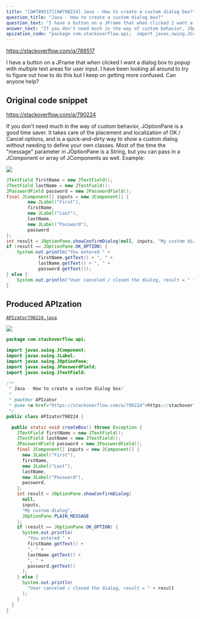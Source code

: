 ```yaml
---
title: "[Q#789517][A#790224] Java - How to create a custom dialog box?"
question_title: "Java - How to create a custom dialog box?"
question_text: "I have a button on a JFrame that when clicked I want a dialog box to popup with multiple text areas for user input.  I have been looking all around to try to figure out how to do this but I keep on getting more confused. Can anyone help?"
answer_text: "If you don't need much in the way of custom behavior, JOptionPane is a good time saver.  It takes care of the placement and localization of OK / Cancel options, and is a quick-and-dirty way to show a custom dialog without needing to define your own classes.  Most of the time the \"message\" parameter in JOptionPane is a String, but you can pass in a JComponent or array of JComponents as well. Example:"
apization_code: "package com.stackoverflow.api;  import javax.swing.JComponent; import javax.swing.JLabel; import javax.swing.JOptionPane; import javax.swing.JPasswordField; import javax.swing.JTextField;  /**  * Java - How to create a custom dialog box?  *  * @author APIzator  * @see <a href=\"https://stackoverflow.com/a/790224\">https://stackoverflow.com/a/790224</a>  */ public class APIzator790224 {    public static void createBox() throws Exception {     JTextField firstName = new JTextField();     JTextField lastName = new JTextField();     JPasswordField password = new JPasswordField();     final JComponent[] inputs = new JComponent[] {       new JLabel(\"First\"),       firstName,       new JLabel(\"Last\"),       lastName,       new JLabel(\"Password\"),       password,     };     int result = JOptionPane.showConfirmDialog(       null,       inputs,       \"My custom dialog\",       JOptionPane.PLAIN_MESSAGE     );     if (result == JOptionPane.OK_OPTION) {       System.out.println(         \"You entered \" +         firstName.getText() +         \", \" +         lastName.getText() +         \", \" +         password.getText()       );     } else {       System.out.println(         \"User canceled / closed the dialog, result = \" + result       );     }   } }"
---
```


https://stackoverflow.com/q/789517

I have a button on a JFrame that when clicked I want a dialog box to popup with multiple text areas for user input.  I have been looking all around to try to figure out how to do this but I keep on getting more confused. Can anyone help?



## Original code snippet

https://stackoverflow.com/a/790224

If you don&#x27;t need much in the way of custom behavior, JOptionPane is a good time saver.  It takes care of the placement and localization of OK / Cancel options, and is a quick-and-dirty way to show a custom dialog without needing to define your own classes.  Most of the time the &quot;message&quot; parameter in JOptionPane is a String, but you can pass in a JComponent or array of JComponents as well.
Example:

<div class="code-logo"><img src="/stackoverflow.png" /></div>

```java
JTextField firstName = new JTextField();
JTextField lastName = new JTextField();
JPasswordField password = new JPasswordField();
final JComponent[] inputs = new JComponent[] {
        new JLabel("First"),
        firstName,
        new JLabel("Last"),
        lastName,
        new JLabel("Password"),
        password
};
int result = JOptionPane.showConfirmDialog(null, inputs, "My custom dialog", JOptionPane.PLAIN_MESSAGE);
if (result == JOptionPane.OK_OPTION) {
    System.out.println("You entered " +
            firstName.getText() + ", " +
            lastName.getText() + ", " +
            password.getText());
} else {
    System.out.println("User canceled / closed the dialog, result = " + result);
}
```

## Produced APIzation

[`APIzator790224.java`](https://github.com/pasqualesalza/apization/raw/main/data/search/APIzator790224.java)

<div class="code-logo"><img src="/apizator.png" /></div>

```java
package com.stackoverflow.api;

import javax.swing.JComponent;
import javax.swing.JLabel;
import javax.swing.JOptionPane;
import javax.swing.JPasswordField;
import javax.swing.JTextField;

/**
 * Java - How to create a custom dialog box?
 *
 * @author APIzator
 * @see <a href="https://stackoverflow.com/a/790224">https://stackoverflow.com/a/790224</a>
 */
public class APIzator790224 {

  public static void createBox() throws Exception {
    JTextField firstName = new JTextField();
    JTextField lastName = new JTextField();
    JPasswordField password = new JPasswordField();
    final JComponent[] inputs = new JComponent[] {
      new JLabel("First"),
      firstName,
      new JLabel("Last"),
      lastName,
      new JLabel("Password"),
      password,
    };
    int result = JOptionPane.showConfirmDialog(
      null,
      inputs,
      "My custom dialog",
      JOptionPane.PLAIN_MESSAGE
    );
    if (result == JOptionPane.OK_OPTION) {
      System.out.println(
        "You entered " +
        firstName.getText() +
        ", " +
        lastName.getText() +
        ", " +
        password.getText()
      );
    } else {
      System.out.println(
        "User canceled / closed the dialog, result = " + result
      );
    }
  }
}

```